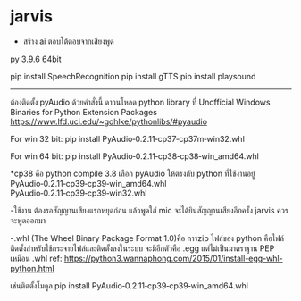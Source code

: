 # jarvis
* สร้าง ai ตอบโต้ตอบจากเสียงพูด

py 3.9.6 64bit

pip install SpeechRecognition
pip install gTTS
pip install playsound

***
ต้องติดตั้ง pyAudio ด้วยคำสั่งนี้ ดาวนโหลด
python library ที่
Unofficial Windows Binaries for Python Extension Packages
https://www.lfd.uci.edu/~gohlke/pythonlibs/#pyaudio

For win 32 bit:
pip install PyAudio‑0.2.11‑cp37‑cp37m‑win32.whl

For win 64 bit:
pip install PyAudio‑0.2.11‑cp38‑cp38‑win_amd64.whl

*cp38 คือ python compile 3.8 เลือก pyAudio ให้ตรงกับ python ที่ใช้งานอยู่
PyAudio‑0.2.11‑cp39‑cp39‑win_amd64.whl
PyAudio‑0.2.11‑cp39‑cp39‑win32.whl

-ใช้งาน ต้องรอสัญญานเสียงแรกหยุดก่อน แล้วพูดใส่ mic จะได้ยินสัญญานเสียงอีกครั้ง jarvis ควรจะพูดออกมา

-.whl (The Wheel Binary Package Format 1.0)คือ การzip ไฟล์ของ python คือไฟล์ติดตั้งสำหรับใช้กระจายไฟล์และติดตั้งลงในระบบ จะมีอีกตัวคือ .egg แต่ไม่เป็นมาตราฐาน PEP เหมือน .whl
ref: https://python3.wannaphong.com/2015/01/install-egg-whl-python.html

เช่นติตตั้งโมดูล
pip install PyAudio‑0.2.11‑cp39‑cp39‑win_amd64.whl

